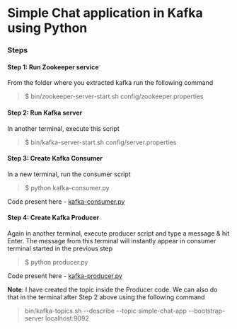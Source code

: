 # Simple Chat application in Kafka using Python

  

### Steps

#### Step 1: Run Zookeeper service
From the folder where you extracted kafka run the following command
>$ bin/zookeeper-server-start.sh config/zookeeper.properties

#### Step 2: Run Kafka server
In another terminal, execute this script
>$ bin/kafka-server-start.sh config/server.properties

#### Step 3: Create Kafka Consumer

In a new terminal, run the consumer script
>$ python kafka-consumer.py

Code present here - [kafka-consumer.py](https://github.com/siddharth1608/datascience/blob/master/streaming/kafka/python/simple_chat_app/kafka-consumer.py)
 
#### Step 4: Create Kafka Producer
Again in another terminal, execute producer script and type a message & hit Enter. The message from this terminal will instantly appear in consumer terminal started in the previous step
>$ python producer.py

Code present here - [kafka-producer.py](https://github.com/siddharth1608/datascience/blob/master/streaming/kafka/python/simple_chat_app/kafka-producer.py)

**Note**: I have created the topic inside the Producer code. We can also do that in the terminal after Step 2 above using the following command
>bin/kafka-topics.sh --describe --topic simple-chat-app --bootstrap-server localhost:9092